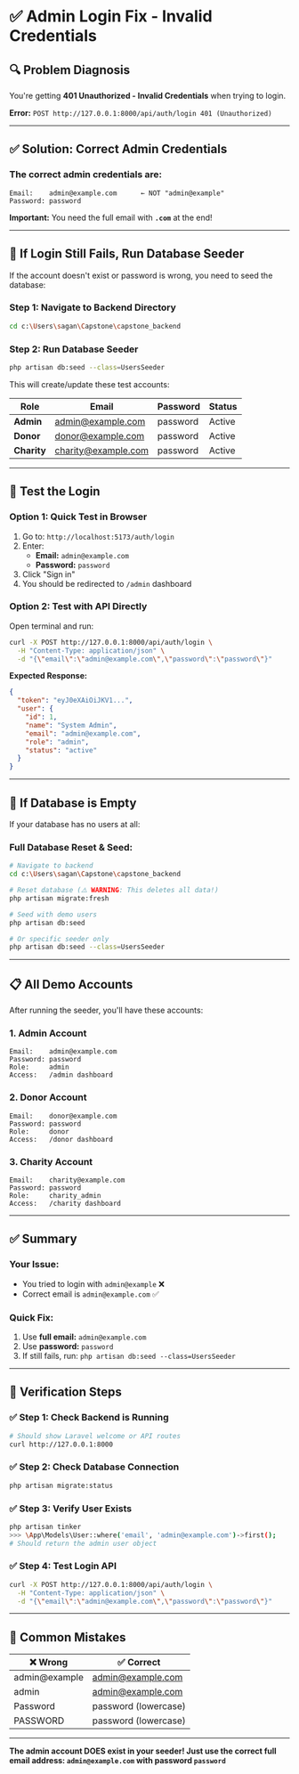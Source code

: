 # ✅ Admin Login Fix - Invalid Credentials

## 🔍 Problem Diagnosis

You're getting **401 Unauthorized - Invalid Credentials** when trying to login.

**Error:** `POST http://127.0.0.1:8000/api/auth/login 401 (Unauthorized)`

---

## ✅ Solution: Correct Admin Credentials

### **The correct admin credentials are:**

```
Email:    admin@example.com      ← NOT "admin@example" 
Password: password
```

**Important:** You need the full email with **`.com`** at the end!

---

## 🔧 If Login Still Fails, Run Database Seeder

If the account doesn't exist or password is wrong, you need to seed the database:

### **Step 1: Navigate to Backend Directory**
```bash
cd c:\Users\sagan\Capstone\capstone_backend
```

### **Step 2: Run Database Seeder**
```bash
php artisan db:seed --class=UsersSeeder
```

This will create/update these test accounts:

| Role          | Email                 | Password   | Status |
|---------------|----------------------|------------|--------|
| **Admin**     | admin@example.com    | password   | Active |
| **Donor**     | donor@example.com    | password   | Active |
| **Charity**   | charity@example.com  | password   | Active |

---

## 🧪 Test the Login

### **Option 1: Quick Test in Browser**

1. Go to: `http://localhost:5173/auth/login`
2. Enter:
   - **Email:** `admin@example.com`
   - **Password:** `password`
3. Click "Sign in"
4. You should be redirected to `/admin` dashboard

### **Option 2: Test with API Directly**

Open terminal and run:

```bash
curl -X POST http://127.0.0.1:8000/api/auth/login \
  -H "Content-Type: application/json" \
  -d "{\"email\":\"admin@example.com\",\"password\":\"password\"}"
```

**Expected Response:**
```json
{
  "token": "eyJ0eXAiOiJKV1...",
  "user": {
    "id": 1,
    "name": "System Admin",
    "email": "admin@example.com",
    "role": "admin",
    "status": "active"
  }
}
```

---

## 🔄 If Database is Empty

If your database has no users at all:

### **Full Database Reset & Seed:**

```bash
# Navigate to backend
cd c:\Users\sagan\Capstone\capstone_backend

# Reset database (⚠️ WARNING: This deletes all data!)
php artisan migrate:fresh

# Seed with demo users
php artisan db:seed

# Or specific seeder only
php artisan db:seed --class=UsersSeeder
```

---

## 📋 All Demo Accounts

After running the seeder, you'll have these accounts:

### **1. Admin Account**
```
Email:    admin@example.com
Password: password
Role:     admin
Access:   /admin dashboard
```

### **2. Donor Account**
```
Email:    donor@example.com
Password: password
Role:     donor
Access:   /donor dashboard
```

### **3. Charity Account**
```
Email:    charity@example.com
Password: password
Role:     charity_admin
Access:   /charity dashboard
```

---

## ✅ Summary

### **Your Issue:**
- You tried to login with `admin@example` ❌
- Correct email is `admin@example.com` ✅

### **Quick Fix:**
1. Use **full email:** `admin@example.com`
2. Use **password:** `password`
3. If still fails, run: `php artisan db:seed --class=UsersSeeder`

---

## 🎯 Verification Steps

### ✅ **Step 1: Check Backend is Running**
```bash
# Should show Laravel welcome or API routes
curl http://127.0.0.1:8000
```

### ✅ **Step 2: Check Database Connection**
```bash
php artisan migrate:status
```

### ✅ **Step 3: Verify User Exists**
```bash
php artisan tinker
>>> \App\Models\User::where('email', 'admin@example.com')->first();
# Should return the admin user object
```

### ✅ **Step 4: Test Login API**
```bash
curl -X POST http://127.0.0.1:8000/api/auth/login \
  -H "Content-Type: application/json" \
  -d "{\"email\":\"admin@example.com\",\"password\":\"password\"}"
```

---

## 🚨 Common Mistakes

| ❌ Wrong                  | ✅ Correct              |
|---------------------------|-------------------------|
| admin@example             | admin@example.com       |
| admin                     | admin@example.com       |
| Password                  | password (lowercase)    |
| PASSWORD                  | password (lowercase)    |

---

**The admin account DOES exist in your seeder! Just use the correct full email address: `admin@example.com` with password `password`**
